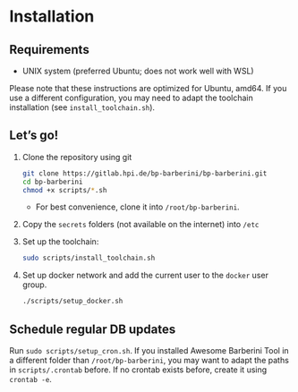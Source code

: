 # Installation

## Requirements

- UNIX system (preferred Ubuntu; does not work well with WSL)

Please note that these instructions are optimized for Ubuntu, amd64. If you use a different configuration, you may need to adapt the toolchain installation (see `install_toolchain.sh`).

## Let’s go!

1. Clone the repository using git

   ```bash
   git clone https://gitlab.hpi.de/bp-barberini/bp-barberini.git
   cd bp-barberini
   chmod +x scripts/*.sh
   ```
   
   - For best convenience, clone it into `/root/bp-barberini`.

2. Copy the `secrets` folders (not available on the internet) into `/etc`

3. Set up the toolchain:

   ```bash
   sudo scripts/install_toolchain.sh
   ```

4. Set up docker network and add the current user to the `docker` user group.

   ```bash
   ./scripts/setup_docker.sh
   ```

## Schedule regular DB updates

Run `sudo scripts/setup_cron.sh`. If you installed Awesome Barberini Tool in a different folder than `/root/bp-barberini`, you may want to adapt the paths in `scripts/.crontab` before. If no crontab exists before, create it using `crontab -e`.
